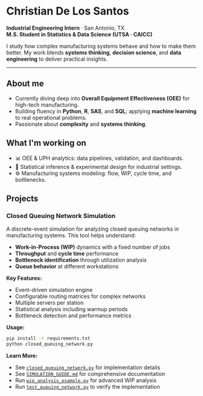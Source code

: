 # Christian De Los Santos

**Industrial Engineering Intern** · San Antonio, TX  
**M.S. Student in Statistics & Data Science (UTSA · CAICC)**

I study how complex manufacturing systems behave and how to make them better. My work blends **systems thinking**, **decision science**, and **data engineering** to deliver practical insights.

---

## About me

- Currently diving deep into **Overall Equipment Effectiveness (OEE)** for high-tech manufacturing.
- Building fluency in **Python**, **R**, **SAS**, and **SQL**; applying **machine learning** to real operational problems.
- Passionate about **complexity** and **systems thinking**.

## What I'm working on

- 📊 OEE & UPH analytics: data pipelines, validation, and dashboards.  
- 🧮 Statistical inference & experimental design for industrial settings.  
- ⚙️ Manufacturing systems modeling: flow, WIP, cycle time, and bottlenecks.

## Projects

### Closed Queuing Network Simulation

A discrete-event simulation for analyzing closed queuing networks in manufacturing systems. This tool helps understand:

- **Work-in-Process (WIP)** dynamics with a fixed number of jobs
- **Throughput** and **cycle time** performance
- **Bottleneck identification** through utilization analysis
- **Queue behavior** at different workstations

**Key Features:**
- Event-driven simulation engine
- Configurable routing matrices for complex networks
- Multiple servers per station
- Statistical analysis including warmup periods
- Bottleneck detection and performance metrics

**Usage:**
```bash
pip install -r requirements.txt
python closed_queuing_network.py
```

**Learn More:**
- See [`closed_queuing_network.py`](closed_queuing_network.py) for implementation details
- See [`SIMULATION_GUIDE.md`](SIMULATION_GUIDE.md) for comprehensive documentation
- Run [`wip_analysis_example.py`](wip_analysis_example.py) for advanced WIP analysis
- Run [`test_queuing_network.py`](test_queuing_network.py) to verify the implementation
<!--
**cdls0315/cdls0315** is a ✨ _special_ ✨ repository because its `README.md` (this file) appears on your GitHub profile.

Here are some ideas to get you started:

- 🔭 I’m currently working on ...
- 🌱 I’m currently learning ...
- 👯 I’m looking to collaborate on ...
- 🤔 I’m looking for help with ...
- 💬 Ask me about ...
- 📫 How to reach me: ...
- 😄 Pronouns: ...
- ⚡ Fun fact: ...
-->
